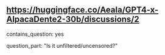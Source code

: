 ## https://huggingface.co/Aeala/GPT4-x-AlpacaDente2-30b/discussions/2

contains_question: yes

question_part: "Is it unfiltered/uncensored?"